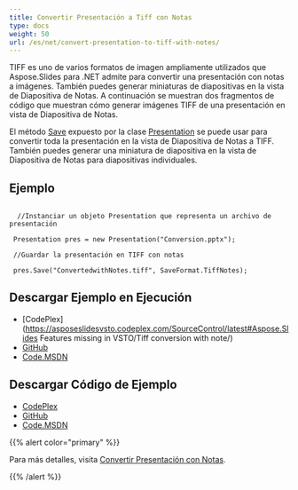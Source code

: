 ```yaml
---
title: Convertir Presentación a Tiff con Notas
type: docs
weight: 50
url: /es/net/convert-presentation-to-tiff-with-notes/
---
```


TIFF es uno de varios formatos de imagen ampliamente utilizados que Aspose.Slides para .NET admite para convertir una presentación con notas a imágenes. También puedes generar miniaturas de diapositivas en la vista de Diapositiva de Notas. A continuación se muestran dos fragmentos de código que muestran cómo generar imágenes TIFF de una presentación en vista de Diapositiva de Notas.

El método [Save](https://reference.aspose.com/slides/net/aspose.slides/presentation/methods/save) expuesto por la clase [Presentation](https://reference.aspose.com/slides/net/aspose.slides/presentation) se puede usar para convertir toda la presentación en la vista de Diapositiva de Notas a TIFF. También puedes generar una miniatura de diapositiva en la vista de Diapositiva de Notas para diapositivas individuales.
## **Ejemplo**

``` 

  //Instanciar un objeto Presentation que representa un archivo de presentación

 Presentation pres = new Presentation("Conversion.pptx");

 //Guardar la presentación en TIFF con notas

 pres.Save("ConvertedwithNotes.tiff", SaveFormat.TiffNotes);

``` 
## **Descargar Ejemplo en Ejecución**
- [CodePlex](https://asposeslidesvsto.codeplex.com/SourceControl/latest#Aspose.Slides Features missing in VSTO/Tiff conversion with note/)
- [GitHub](https://github.com/aspose-slides/Aspose.Slides-for-.NET/tree/master/Plugins/Aspose.Slides%20Vs%20VSTO%20Presentations/Aspose.Slides%20Features%20missing%20in%20VSTO/Tiff%20conversion%20with%20note)
- [Code.MSDN](https://code.msdn.microsoft.com/AsposeSlides-Features-78d1d03d/view/SourceCode)
## **Descargar Código de Ejemplo**
- [CodePlex](https://asposeslidesvsto.codeplex.com/releases/view/620001)
- [GitHub](https://github.com/aspose-slides/Aspose.Slides-for-.NET/releases/tag/Aspose.SlidesFeaturesmissingInVSTOv1.1)
- [Code.MSDN](https://code.msdn.microsoft.com/AsposeSlides-Features-78d1d03d#content)

{{% alert color="primary" %}} 

Para más detalles, visita [Convertir Presentación con Notas](/slides/es/net/convert-powerpoint-ppt-and-pptx-to-tiff-with-notes/).

{{% /alert %}}